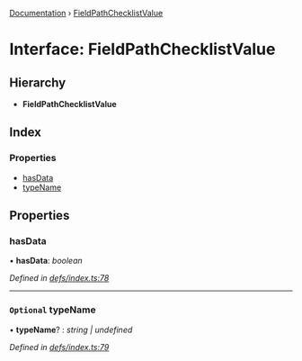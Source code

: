 [Documentation](../README.md) › [FieldPathChecklistValue](fieldpathchecklistvalue.md)

# Interface: FieldPathChecklistValue

## Hierarchy

* **FieldPathChecklistValue**

## Index

### Properties

* [hasData](fieldpathchecklistvalue.md#hasdata)
* [typeName](fieldpathchecklistvalue.md#optional-typename)

## Properties

###  hasData

• **hasData**: *boolean*

*Defined in [defs/index.ts:78](https://github.com/badbatch/graphql-box/blob/5ac2bea/packages/cache-manager/src/defs/index.ts#L78)*

___

### `Optional` typeName

• **typeName**? : *string | undefined*

*Defined in [defs/index.ts:79](https://github.com/badbatch/graphql-box/blob/5ac2bea/packages/cache-manager/src/defs/index.ts#L79)*
